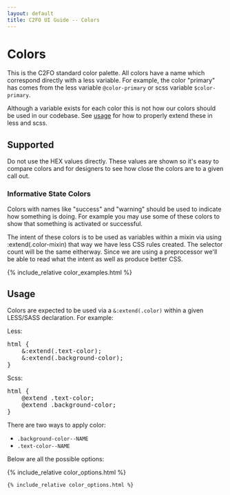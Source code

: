 ```yaml
---
layout: default
title: C2FO UI Guide -- Colors
---
```

<h1 class="heading heading--large">Colors</h1>

This is the C2FO standard color palette. All colors have a name which correspond directly with a less variable. For example, the color "primary" has comes from the less variable <code>@color-primary</code> or scss variable <code>$color-primary</code>.

Although a variable exists for each color this is not how our colors should be used in our codebase. See <a href="#color-usage">usage</a> for how to properly extend these in less and scss.

<h2 class="heading">Supported</h2>

Do not use the HEX values directly. These values
are shown so it's easy to compare colors and for
designers to see how close the colors are to a
given call out.

<h3>Informative State Colors</h3>

Colors with names like "success" and "warning" should be used to indicate how something is doing. For example you may use some of these colors to show that something is activated or successful.

The intent of these colors is to be used as variables within a mixin via using :extend(.color-mixin) that way we have less CSS rules created. The selector count will be the same eitherway. Since we are using a preprocessor we'll be able to read what the intent as well as produce better CSS.

{% include_relative color_examples.html %}

<h2 class="heading" id="color-usage">Usage</h2>

Colors are expected to be used via a <code>&amp;:extend(.color)</code>
within a given LESS/SASS declaration. For example:
<p>Less:</p>
<pre>html {
    &:extend(.text-color);
    &:extend(.background-color);
}</pre>
<p>Scss:</p>
<pre>html {
    @extend .text-color;
    @extend .background-color;
}</pre>

There are two ways to apply color:

* <code>.background-color--NAME</code>
* <code>.text-color--NAME</code>

Below are all the possible options:

{% include_relative color_options.html %}

<pre><code class="js-code-sample">{% include_relative color_options.html %}</code></pre>
